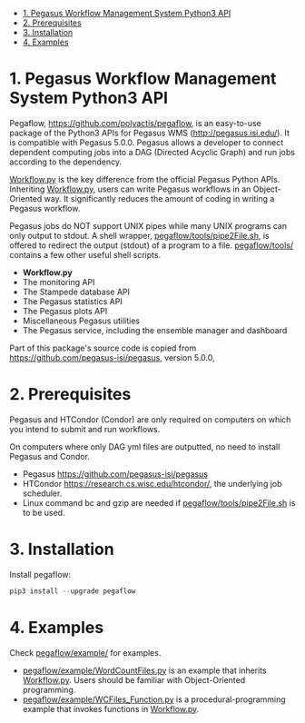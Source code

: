 - [1. Pegasus Workflow Management System Python3 API](#1-pegasus-workflow-management-system-python3-api)
- [2. Prerequisites](#2-prerequisites)
- [3. Installation](#3-installation)
- [4. Examples](#4-examples)

# 1. Pegasus Workflow Management System Python3 API

Pegaflow, https://github.com/polyactis/pegaflow, is an easy-to-use package of the Python3 APIs for Pegasus WMS (http://pegasus.isi.edu/). It is compatible with Pegasus 5.0.0. Pegasus allows a developer to connect dependent computing jobs into a DAG (Directed Acyclic Graph) and run jobs according to the dependency.

[Workflow.py](pegaflow/Workflow.py) is the key difference from the official Pegasus Python APIs. Inheriting [Workflow.py](pegaflow/Workflow.py), users can write Pegasus workflows in an Object-Oriented way. It significantly reduces the amount of coding in writing a Pegasus workflow.

Pegasus jobs do NOT support UNIX pipes while many UNIX programs can only output to stdout. A shell wrapper, [pegaflow/tools/pipe2File.sh](pegaflow/tools/pipe2File.sh), is offered to redirect the output (stdout) of a program to a file. [pegaflow/tools/](pegaflow/tools/) contains a few other useful shell scripts.

- **Workflow.py**
- The monitoring API
- The Stampede database API
- The Pegasus statistics API
- The Pegasus plots API
- Miscellaneous Pegasus utilities
- The Pegasus service, including the ensemble manager and dashboard

Part of this package's source code is copied from https://github.com/pegasus-isi/pegasus, version 5.0.0,

# 2. Prerequisites

Pegasus and HTCondor (Condor) are only required on computers on which you intend to submit and run workflows.

On computers where only DAG yml files are outputted, no need to install Pegasus and Condor.

- Pegasus https://github.com/pegasus-isi/pegasus
- HTCondor https://research.cs.wisc.edu/htcondor/, the underlying job scheduler.
- Linux command bc and gzip are needed if [pegaflow/tools/pipe2File.sh](pegaflow/tools/pipe2File.sh) is to be used.

# 3. Installation

Install pegaflow:

```python
pip3 install --upgrade pegaflow
```

# 4. Examples

Check [pegaflow/example/](pegaflow/example/) for examples.

- [pegaflow/example/WordCountFiles.py](pegaflow/example/WordCountFiles.py) is an example that inherits [Workflow.py](pegaflow/Workflow.py). Users should be familiar with Object-Oriented programming.
- [pegaflow/example/WCFiles_Function.py](pegaflow/example/WCFiles_Function.py) is a procedural-programming example that invokes functions in [Workflow.py](pegaflow/Workflow.py).
